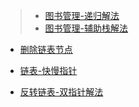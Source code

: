 > * [图书管理-递归解法](algorithm_index/图书管理-递归解法)
> * [图书管理-辅助栈解法](algorithm_index/图书管理-辅助栈解法)

* [删除链表节点](algorithm_index/删除链表节点)

* [链表-快慢指针](algorithm_index/链表-快慢指针)

* [反转链表-双指针解法](algorithm_index/反转链表-双指针解法)

  